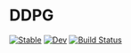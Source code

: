 # DDPG

[![Stable](https://img.shields.io/badge/docs-stable-blue.svg)](https://SvenDuve.github.io/DDPG.jl/stable/)
[![Dev](https://img.shields.io/badge/docs-dev-blue.svg)](https://SvenDuve.github.io/DDPG.jl/dev/)
[![Build Status](https://github.com/SvenDuve/DDPG.jl/actions/workflows/CI.yml/badge.svg?branch=main)](https://github.com/SvenDuve/DDPG.jl/actions/workflows/CI.yml?query=branch%3Amain)
